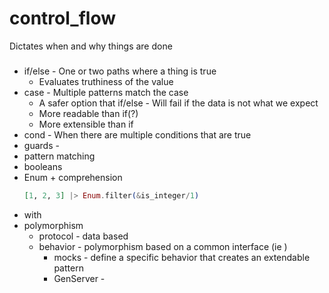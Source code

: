 # control_flow

Dictates when and why things are done

###
* if/else - One or two paths where a thing is true
  * Evaluates truthiness of the value
* case - Multiple patterns match the case
  * A safer option that if/else - Will fail if the data is not what we expect
  * More readable than if(?)
  * More extensible than if
* cond - When there are multiple conditions that are true
* guards -
* pattern matching 
* booleans
* Enum + comprehension
  ```elixir
  [1, 2, 3] |> Enum.filter(&is_integer/1)
  ```
* with
* polymorphism
  * protocol - data based
  * behavior - polymorphism based on a common interface (ie )
    * mocks - define a specific behavior that creates an extendable pattern 
    * GenServer - 